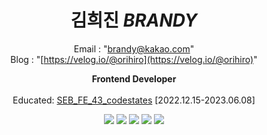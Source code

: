 <div align="center">
  

  


  # 김희진 *BRANDY*
  Email : "brandy@kakao.com"
  <br>
Blog : "[https://velog.io/@orihiro](https://velog.io/@orihiro)"


 **Frontend Developer** <br/><br/>
Educated: [SEB_FE_43_codestates](https://github.com/codestates-seb) [2022.12.15-2023.06.08] 

  <img src="https://img.shields.io/badge/JavaScript-F7DF1E?style=flat-square&logo=JavaScript&logoColor=white"/>
  <img src="https://img.shields.io/badge/TypeScript-3178C6?style=flat-square&logo=TypeScript&logoColor=white"/>
<img src="https://img.shields.io/badge/react-61DAFB?style=flat-square&logo=react&logoColor=white"/>
<img src="https://img.shields.io/badge/next.js-000000?style=flat-square&logo=next.js&logoColor=white"/>
<img src="https://img.shields.io/badge/styled-components-DB7093?style=flat-square&logo=styled-components&logoColor=white"/>

 
</div>

